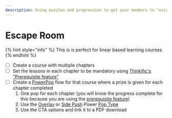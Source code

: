 ```yaml
---
description: Using puzzles and progression to get your members to "escape your course"
---
```


# Escape Room

{% hint style="info" %}
This is is perfect for linear based learning courses
{% endhint %}

* [ ] Create a course with multiple chapters&#x20;
* [ ] Set the lessons in each chapter to be mandatory using [Thinkific's "Prerequisite feature"](https://support.thinkific.com/hc/en-us/articles/360030741153)&#x20;
* [ ] Create a [PowerPop](../../power-pops-editor/quick-win-guides/) flow for that course where a prize is given for each chapter completed
  1. One pop for each chapter (you will know the progress complete for this because you are using the [prerequisite feature](https://support.thinkific.com/hc/en-us/articles/360030741153))
  2. Use the [Overlay](broken-reference) or [Side Push](broken-reference) Power [Pop Type](broken-reference)
  3. Use the CTA options and link it to a PDF download&#x20;

### &#x20; <a href="#quick-win-greater-than-quick-sale" id="quick-win-greater-than-quick-sale"></a>
